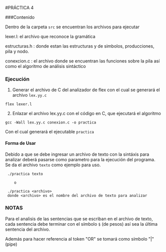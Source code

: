 #PRÁCTICA 4

###Contenido

Dentro de la carpeta `src` se encuentran los archivos para ejecutar

lexer.l: el archivo que reconoce la gramática 

estructuras.h : donde estan las estructuras y de simbolos, producciones, pila y nodo.
 
conexcion.c : el archivo donde se encuentran las funciones sobre la pila así como el algoritmo de 
análisis sintáctico


### Ejecución

1. Generar el archivo de C del analizador de flex con el cual se generará el archivo `lex.yy.c`
```
flex lexer.l
```

2. Enlazar el archivo lex.yy.c con el código en C, que ejecutará el algoritmo
```
gcc -Wall lex.yy.c conexion.c -o practica
```
Con el cual generará el ejecutable `practica`

#### Forma de Usar

Debido a que se debe ingresar un archivo de texto con la sintáxis para analizar deberá pasarse 
como parametro para la ejecución del programa.
Se da el archivo `texto` como ejemplo para uso.

```
 ./practica texto

	o

 ./practica <archivo> 
 donde <archivo> es el nombre del archivo de texto para analizar
```

### NOTAS

Para el analisis de las sentencias que se escriban en el archivo de texto, cada sentencia debe 
terminar con el símbolo `$` (de pesos) así sea la última sentencia del archivo.

Además para hacer referencia al token "OR" se tomará como símbolo "|" (pipe)

